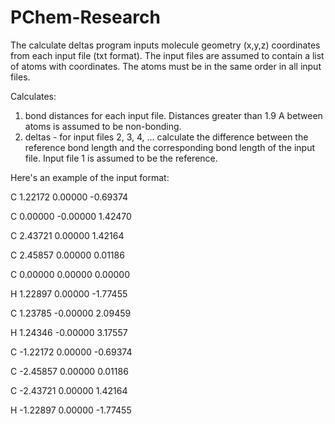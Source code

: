 # PChem-Research
The calculate deltas program inputs molecule geometry (x,y,z) coordinates from each input file (txt format).  The input files are assumed to contain a list of atoms with coordinates.  The atoms must be in the same order in all input files.

Calculates:
1) bond distances for each input file.  Distances greater than 1.9 A between atoms is assumed to be non-bonding.
2) deltas - for input files 2, 3, 4, ... calculate the difference between the reference bond length and the corresponding bond length of the input file.    Input file 1 is assumed to be the reference.

Here's an example of the input format:

 C          1.22172        0.00000       -0.69374
 
 C          0.00000       -0.00000        1.42470
 
 C          2.43721        0.00000        1.42164
 
 C          2.45857        0.00000        0.01186
 
 C          0.00000        0.00000        0.00000
 
 H          1.22897        0.00000       -1.77455
 
 C          1.23785       -0.00000        2.09459
 
 H          1.24346       -0.00000        3.17557
 
 C         -1.22172        0.00000       -0.69374
 
 C         -2.45857        0.00000        0.01186
 
 C         -2.43721        0.00000        1.42164
 
 H         -1.22897        0.00000       -1.77455
 
